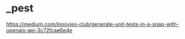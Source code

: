 # _pest

<!-- Contenuto migrato da _docs/_pest.txt -->

https://medium.com/innovies-club/generate-unit-tests-in-a-snap-with-openais-api-3c72fcae6e4e
